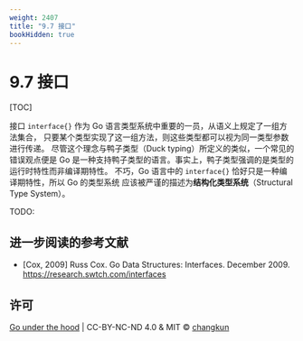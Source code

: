 ```yaml
---
weight: 2407
title: "9.7 接口"
bookHidden: true
---
```


# 9.7 接口

[TOC]

接口 `interface{}` 作为 Go 语言类型系统中重要的一员，从语义上规定了一组方法集合，
只要某个类型实现了这一组方法，则这些类型都可以视为同一类型参数进行传递。
尽管这个理念与鸭子类型（Duck typing）所定义的类似，一个常见的错误观点便是 Go 
是一种支持鸭子类型的语言。事实上，鸭子类型强调的是类型的运行时特性而非编译期特性。
不巧，Go 语言中的 `interface{}` 恰好只是一种编译期特性，所以 Go 的类型系统
应该被严谨的描述为**结构化类型系统**（Structural Type System）。

TODO:

## 进一步阅读的参考文献

- [Cox, 2009] Russ Cox. Go Data Structures: Interfaces. December 2009. https://research.swtch.com/interfaces

## 许可

[Go under the hood](https://github.com/changkun/go-under-the-hood) | CC-BY-NC-ND 4.0 & MIT &copy; [changkun](https://changkun.de)

